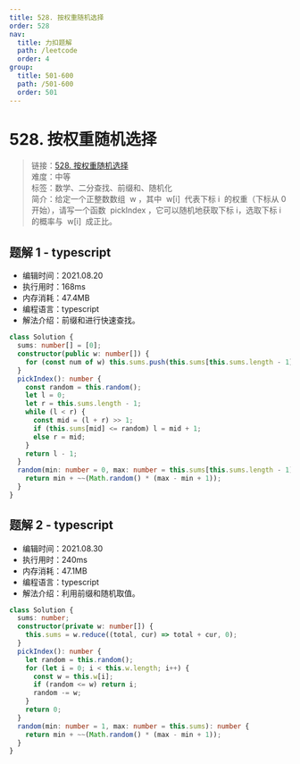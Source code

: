 ```yaml
---
title: 528. 按权重随机选择
order: 528
nav:
  title: 力扣题解
  path: /leetcode
  order: 4
group:
  title: 501-600
  path: /501-600
  order: 501
---
```


# 528. 按权重随机选择

> 链接：[528. 按权重随机选择](https://leetcode-cn.com/problems/random-pick-with-weight/)  
> 难度：中等  
> 标签：数学、二分查找、前缀和、随机化  
> 简介：给定一个正整数数组  w ，其中  w[i]  代表下标 i  的权重（下标从 0 开始），请写一个函数  pickIndex ，它可以随机地获取下标 i，选取下标 i  的概率与  w[i]  成正比。

## 题解 1 - typescript

- 编辑时间：2021.08.20
- 执行用时：168ms
- 内存消耗：47.4MB
- 编程语言：typescript
- 解法介绍：前缀和进行快速查找。

```typescript
class Solution {
  sums: number[] = [0];
  constructor(public w: number[]) {
    for (const num of w) this.sums.push(this.sums[this.sums.length - 1] + num);
  }
  pickIndex(): number {
    const random = this.random();
    let l = 0;
    let r = this.sums.length - 1;
    while (l < r) {
      const mid = (l + r) >> 1;
      if (this.sums[mid] <= random) l = mid + 1;
      else r = mid;
    }
    return l - 1;
  }
  random(min: number = 0, max: number = this.sums[this.sums.length - 1]): number {
    return min + ~~(Math.random() * (max - min + 1));
  }
}
```

## 题解 2 - typescript

- 编辑时间：2021.08.30
- 执行用时：240ms
- 内存消耗：47.1MB
- 编程语言：typescript
- 解法介绍：利用前缀和随机取值。

```typescript
class Solution {
  sums: number;
  constructor(private w: number[]) {
    this.sums = w.reduce((total, cur) => total + cur, 0);
  }
  pickIndex(): number {
    let random = this.random();
    for (let i = 0; i < this.w.length; i++) {
      const w = this.w[i];
      if (random <= w) return i;
      random -= w;
    }
    return 0;
  }
  random(min: number = 1, max: number = this.sums): number {
    return min + ~~(Math.random() * (max - min + 1));
  }
}
```
